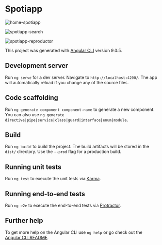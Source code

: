# Spotiapp

![home-spotiapp](https://user-images.githubusercontent.com/54085516/78210518-b9e0c800-74aa-11ea-9b0d-4edb8ceb14fa.png)

![spotiapp-search](https://user-images.githubusercontent.com/54085516/78210525-c06f3f80-74aa-11ea-822e-f9f3eb344d6b.png)


![spotiapp-reproductor](https://user-images.githubusercontent.com/54085516/78210530-c533f380-74aa-11ea-96bf-0ada5e466c2a.png)

This project was generated with [Angular CLI](https://github.com/angular/angular-cli) version 9.0.5.

## Development server

Run `ng serve` for a dev server. Navigate to `http://localhost:4200/`. The app will automatically reload if you change any of the source files.

## Code scaffolding

Run `ng generate component component-name` to generate a new component. You can also use `ng generate directive|pipe|service|class|guard|interface|enum|module`.

## Build

Run `ng build` to build the project. The build artifacts will be stored in the `dist/` directory. Use the `--prod` flag for a production build.

## Running unit tests

Run `ng test` to execute the unit tests via [Karma](https://karma-runner.github.io).

## Running end-to-end tests

Run `ng e2e` to execute the end-to-end tests via [Protractor](http://www.protractortest.org/).

## Further help

To get more help on the Angular CLI use `ng help` or go check out the [Angular CLI README](https://github.com/angular/angular-cli/blob/master/README.md).
